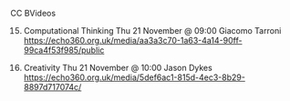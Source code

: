 CC BVideos

15. Computational Thinking
    Thu 21 November @ 09:00
    Giacomo Tarroni
    https://echo360.org.uk/media/aa3a3c70-1a63-4a14-90ff-99ca4f53f985/public

16. Creativity
    Thu 21 November @ 10:00
    Jason Dykes
    https://echo360.org.uk/media/5def6ac1-815d-4ec3-8b29-8897d717074c/

